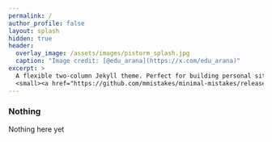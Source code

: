 ```yaml
---
permalink: /
author_profile: false
layout: splash
hidden: true
header:
  overlay_image: /assets/images/pistorm_splash.jpg
  caption: "Image credit: [@edu_arana](https://x.com/edu_arana)"
excerpt: >
  A flexible two-column Jekyll theme. Perfect for building personal sites, blogs, and portfolios.<br />
  <small><a href="https://github.com/mmistakes/minimal-mistakes/releases/tag/4.26.2">Latest release v4.26.2</a></small>
---
```


### Nothing

Nothing here yet